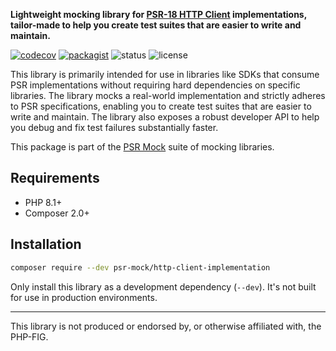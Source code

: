 **Lightweight mocking library for [PSR-18 HTTP Client](https://www.php-fig.org/psr/psr-18/) implementations, tailor-made to help you create test suites that are easier to write and maintain.**

[![codecov](https://img.shields.io/codecov/c/github/psr-mock/http-client-implementation)](https://codecov.io/gh/psr-mock/http-client-implementation) [![packagist](https://img.shields.io/packagist/dt/psr-mock/http-client-implementation)](https://packagist.org/packages/psr-mock/http-client-implementation) ![status](https://img.shields.io/github/checks-status/psr-mock/http-client-implementation/1.x) ![license](https://img.shields.io/github/license/psr-mock/http-client-implementation)

This library is primarily intended for use in libraries like SDKs that consume PSR implementations without requiring hard dependencies on specific libraries. The library mocks a real-world implementation and strictly adheres to PSR specifications, enabling you to create test suites that are easier to write and maintain. The library also exposes a robust developer API to help you debug and fix test failures substantially faster.

This package is part of the [PSR Mock](https://github.com/psr-mock) suite of mocking libraries.

## Requirements

-   PHP 8.1+
-   Composer 2.0+

## Installation

```bash
composer require --dev psr-mock/http-client-implementation
```

Only install this library as a development dependency (`--dev`).
It's not built for use in production environments.

---

This library is not produced or endorsed by, or otherwise affiliated with, the PHP-FIG.
